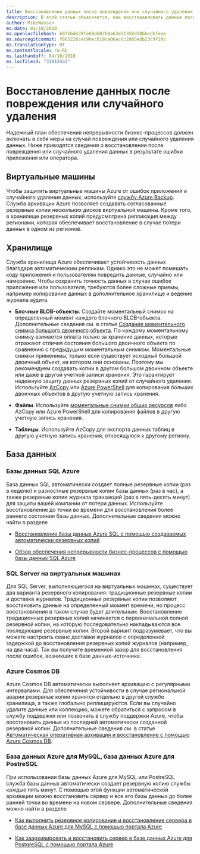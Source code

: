 ```yaml
---
title: Восстановление данных после повреждения или случайного удаления
description: В этой статье объясняется, как восстанавливать данные после повреждения или случайного удаления, как создавать надежные, высокодоступные и отказоустойчивые приложения и как правильно планировать аварийное восстановление.
author: MikeWasson
ms.date: 01/10/2018
ms.openlocfilehash: b0716de39fe69d607b9a63e51356d28bbcdbfeae
ms.sourcegitcommit: f665226cec96ec818ca06ac6c2d83edb23c9f29c
ms.translationtype: HT
ms.contentlocale: ru-RU
ms.lasthandoff: 04/16/2018
ms.locfileid: "31012432"
---
```

# <a name="recover-from-data-corruption-or-accidental-deletion"></a>Восстановление данных после повреждения или случайного удаления 

Надежный план обеспечения непрерывности бизнес-процессов должен включать в себя меры на случай повреждения или случайного удаления данных. Ниже приводятся сведения о восстановлении после повреждения или случайного удаления данных в результате ошибки приложения или оператора.

## <a name="virtual-machines"></a>Виртуальные машины

Чтобы защитить виртуальные машины Azure от ошибок приложений и случайного удаления данных, используйте [службу Azure Backup](/azure/backup/). Служба архивации Azure позволяет создавать согласованные резервные копии нескольких дисков виртуальной машины. Кроме того, в хранилище резервных копий предусмотрена репликация между регионами, которая обеспечивает восстановление в случае потери данных в одном из регионов.

## <a name="storage"></a>Хранилище

Служба хранилища Azure обеспечивает устойчивость данных благодаря автоматическим репликам. Однако это не может помешать коду приложения и пользователям повредить данные, случайно или намеренно. Чтобы сохранить точность данных в случае ошибок приложения или пользователя, требуются более сложные приемы, например копирование данных в дополнительное хранилище и ведение журнала аудита. 

- **Блочные BLOB-объекты**. Создайте моментальный снимок на определенный момент каждого блочного BLOB-объекта. Дополнительные сведения см. в статье [Создание моментального снимка большого двоичного объекта](/rest/api/storageservices/creating-a-snapshot-of-a-blob). По каждому моментальному снимку взимается оплата только за хранение данных, которые отражают отличия состояния большого двоичного объекта по сравнению с предыдущим моментальным снимком. Моментальные снимки применимы, только если существует исходный большой двоичный объект, на котором они основаны. Поэтому мы рекомендуем создавать копии в другом большом двоичном объекте или даже в другой учетной записи хранения. Это гарантирует надежную защиту данных резервных копий от случайного удаления. Используйте [AzCopy](/azure/storage/common/storage-use-azcopy) или [Azure PowerShell](/azure/storage/common/storage-powershell-guide-full) для копирования больших двоичных объектов в другую учетную запись хранения.

- **Файлы**. Используйте [моментальные снимки общих ресурсов](/azure/storage/files/storage-snapshots-files) либо AzCopy или Azure PowerShell для копирования файлов в другую учетную запись хранения.

- **Таблицы**. Используйте AzCopy для экспорта данных таблиц в другую учетную запись хранения, относящуюся к другому региону.

## <a name="database"></a>База данных

### <a name="azure-sql-database"></a>Базы данных SQL Azure 

База данных SQL автоматически создает полные резервные копии (раз в неделю) и разностные резервные копии базы данных (раз в час), а также резервные копии журнала транзакций (раз в пять-десять минут) для защиты вашей компании от потери данных. Используйте восстановление до точки во времени для восстановления более раннего состояния базы данных. Дополнительные сведения можно найти в разделе 

- [Восстановление базы данных Azure SQL с помощью создаваемых автоматически резервных копий](/azure/sql-database/sql-database-recovery-using-backups)

- [Обзор обеспечения непрерывности бизнес-процессов с помощью базы данных SQL Azure](/azure/sql-database/sql-database-business-continuity)

### <a name="sql-server-on-vms"></a>SQL Server на виртуальных машинах

Для SQL Server, выполняющегося на виртуальных машинах, существует два варианта резервного копирования: традиционные резервные копии и доставка журналов. Традиционные резервные копии позволяют восстановить данные на определенный момент времени, но процесс восстановления в таком случае будет длительным. Восстановление традиционных резервных копий начинается с первоначальной полной резервной копии, на которую последовательно накладываются все последующие резервные копии. Второй вариант подразумевает, что вы можете настроить сеанс доставки журналов с определенной задержкой до восстановления резервных копий журналов (например, на два часа). Так вы получите временной зазор для восстановления после ошибок, возникших в базе данных-источнике.

### <a name="azure-cosmos-db"></a>Azure Cosmos DB

Azure Cosmos DB автоматически выполняет архивацию с регулярными интервалами. Для обеспечения устойчивости в случае региональной аварии резервные копии хранятся отдельно в другой службе хранилища, а также глобально реплицируются. Если вы случайно удалите данные или коллекцию, можете обратиться с запросом в службу поддержки или позвонить в службу поддержки Azure, чтобы восстановить данные из последней автоматически созданной резервной копии. Дополнительные сведения см. в статье [Автоматическая оперативная архивация и восстановление с помощью Azure Cosmos DB](/azure/cosmos-db/online-backup-and-restore).

### <a name="azure-database-for-mysql-azure-database-for-postresql"></a>База данных Azure для MySQL, база данных Azure для PostreSQL

При использовании базы данных Azure для MySQL или PostreSQL служба базы данных автоматически создает резервную копию службы каждые пять минут. С помощью этой функции автоматической архивации можно восстановить сервер и все его базы данных до более ранней точки во времени на новом сервере. Дополнительные сведения можно найти в разделе 

- [Как выполнить резервное копирование и восстановление сервера в базе данных Azure для MySQL с помощью портала Azure](/azure/mysql/howto-restore-server-portal)

- [Как заархивировать и восстановить сервер в базе данных Azure для PostgreSQL с помощью портала Azure](/azure/postgresql/howto-restore-server-portal)

